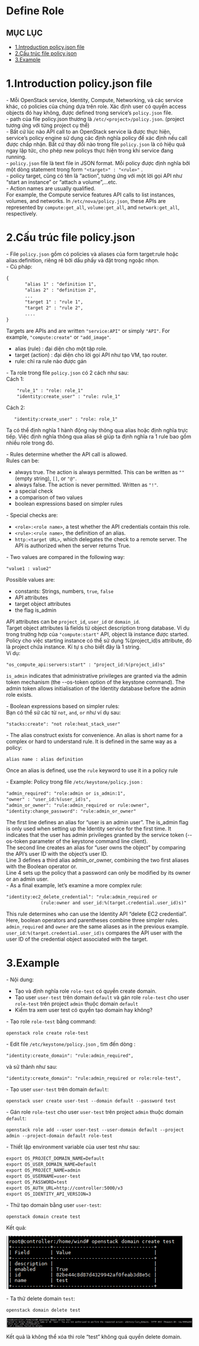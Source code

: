 # Define Role

## MỤC LỤC
- [1.Introduction policy.json file](#1)
- [2.Cấu trúc file policy.json](#2)
- [3.Example](#3)




<a name="1"></a>
# 1.Introduction policy.json file
\- Mỗi OpenStack service, Identity, Compute, Networking, và các service khác, có policies của chúng dựa trên role. Xác định user có quyền access objects đó hay không, được defined trong service’s `policy.json` file.  
\- path của file policy.json thương là `/etc/<project>/policy.json`. (project tương ứng với từng project cụ thể)  
\- Bất cứ lúc nào API call to an OpenStack service là được thực hiện, service’s policy engine sử dụng các định nghĩa policy để xác định nếu call được chấp nhận. Bất cứ thay đổi nào trong file `policy.json` là có hiệu quả ngay lập tức, cho phép new policys thực hiện trong khi service đang running.  
\- `policy.json` file là text file in JSON format. Mỗi policy được định nghĩa bởi một dòng statement trong form `"<target>" : "<rule>"` .  
\- policy target, cũng có tên là “action”, tương ứng với một lời gọi API như “start an instance” or “attach a volume”,…etc.  
\- Action names are usually qualified. 	
For example, the Compute service features API calls to list instances, volumes, and networks. In `/etc/nova/policy.json`, these APIs are represented by `compute:get_all`, `volume:get_all`, and `network:get_all`, respectively.  

<a name="2"></a>
# 2.Cấu trúc file policy.json
\- File `policy.json` gồm có policies và aliases của form target:rule hoặc alias:definition, riêng rẽ bởi dấu phấy và đặt trong ngoặc nhọn.  
\- Cú pháp:  
```
{
       "alias 1" : "definition 1",
       "alias 2" : "definition 2",
       ...
       "target 1" : "rule 1",
       "target 2" : "rule 2",
       ....
}
```

Targets are APIs and are written `"service:API"` or simply `"API"`. For example, `"compute:create"` or `"add_image"`.  
- alias (rule) : đại diện cho một tập role.
- target (action) : đại diện cho lời gọi API như tạo VM, tạo router.
- rule: chỉ ra rule nào được gán

\- Ta role trong file `policy.json` có 2 cách như sau:  
Cách 1:
```
    "rule_1" : "role: role_1"
    "identity:create_user" : "rule: rule_1"
```

Cách 2:  
```
   "identity:create_user" : "role: role_1"
```

Ta có thể định nghĩa 1 hành động này thông qua alias hoặc định nghĩa trực tiếp. Việc định nghĩa thông qua alias sẽ giúp ta định nghĩa ra 1 rule bao gồm nhiều role trong đó.


\- Rules determine whether the API call is allowed.  
Rules can be:  
- always true. The action is always permitted. This can be written as `""` (empty string), `[]`, or `"@"`.
- always false. The action is never permitted. Written as `"!"`.
- a special check
- a comparison of two values
- boolean expressions based on simpler rules

\- Special checks are:  
- `<role>:<role name>`, a test whether the API credentials contain this role.
- `<rule>:<rule name>`, the definition of an alias.
- `http:<target URL>`, which delegates the check to a remote server. The API is authorized when the server returns True.

\- Two values are compared in the following way:  
```
"value1 : value2"
```

Possible values are:  
- constants: Strings, numbers, `true`, `false`
- API attributes
- target object attributes
- the flag is_admin

API attributes can be `project_id`, `user_id` or `domain_id`.  
Target object attributes là fields từ object description trong database. Ví dụ trong trường hợp của `"compute:start"` API, object là instance được started.  
Policy cho việc starting instance có thể sử dụng %(project_id)s attribute, đó là project chứa instance. Kí tự s cho biết đây là 1 string.  
Ví dụ:  
```
"os_compute_api:servers:start" : "project_id:%(project_id)s"
```

`is_admin` indicates that administrative privileges are granted via the admin token mechanism (the --os-token option of the keystone command). The admin token allows initialisation of the Identity database before the admin role exists.  

\- Boolean expressions based on simpler rules:  
Bạn có thể sử các từ `not`, `and`, `or` như ví dụ sau:  
```
"stacks:create": "not role:heat_stack_user"
```

\- The alias construct exists for convenience. An alias is short name for a complex or hard to understand rule. It is defined in the same way as a policy:  
```
alias name : alias definition
```

Once an alias is defined, use the `rule` keyword to use it in a policy rule

\- Example: Policy trong file `/etc/keystone/policy.json` :  
```
"admin_required": "role:admin or is_admin:1",
"owner" : "user_id:%(user_id)s",
"admin_or_owner": "rule:admin_required or rule:owner",
"identity:change_password": "rule:admin_or_owner"
```

The first line defines an alias for “user is an admin user”. The is_admin flag is only used when setting up the Identity service for the first time. It indicates that the user has admin privileges granted by the service token (--os-token parameter of the keystone command line client).  
The second line creates an alias for “user owns the object” by comparing the API’s user ID with the object’s user ID.  
Line 3 defines a third alias admin_or_owner, combining the two first aliases with the Boolean operator or.  
Line 4 sets up the policy that a password can only be modified by its owner or an admin user.  
\- As a final example, let’s examine a more complex rule:  
```
"identity:ec2_delete_credential": "rule:admin_required or
             (rule:owner and user_id:%(target.credential.user_id)s)"
```

This rule determines who can use the Identity API “delete EC2 credential”. Here, boolean operators and parentheses combine three simpler rules. `admin_required` and `owner` are the same aliases as in the previous example. `user_id:%(target.credential.user_id)s` compares the API user with the user ID of the credential object associated with the target.


<a name="3"></a>
# 3.Example
\- Nội dung:  
- Tạo và định nghĩa role `role-test` có quyền create domain.
- Tạo user `user-test` trên domain `default` và gán role `role-test` cho user `role-test` trên project `admin` thuộc domain `default`
- Kiểm tra xem user test có quyền tạo domain hay không?

\- Tạo role `role-test` bằng command:  
```
openstack role create role-test
```

\- Edit file `/etc/keystone/policy.json` , tìm đến dòng :  
```
"identity:create_domain": "rule:admin_required", 
```

và sử thành như sau:  
```
"identity:create_domain": "rule:admin_required or role:role-test",
```

\- Tạo user `user-test` trên domain `default`:  
```
openstack user create user-test --domain default --password test
```

\- Gán role `role-test` cho user `user-test` trên project `admin` thuộc domain `default`:  
```
openstack role add --user user-test --user-domain default --project admin --project-domain default role-test
```

\- Thiết lập environment variable của user test như sau:  
```
export OS_PROJECT_DOMAIN_NAME=Default
export OS_USER_DOMAIN_NAME=Default
export OS_PROJECT_NAME=admin
export OS_USERNAME=user-test
export OS_PASSWORD=test
export OS_AUTH_URL=http://controller:5000/v3
export OS_IDENTITY_API_VERSION=3
```

\- Thử tạo domain bằng user `user-test`:  
```
openstack domain create test
```

Kết quả:  

<img src="../images/3.png" />

\- Ta thử delete domain `test`:  
```
openstack domain delete test
```

<img src="../images/4.png" />

Kết quả là không thể xóa thì role “test” không quá quyền delete domain.







